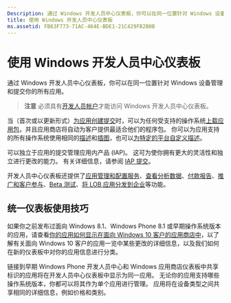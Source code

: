 ```yaml
---
Description: 通过 Windows 开发人员中心仪表板，你可以在同一位置针对 Windows 设备管理和提交你的所有应用。
title: 使用 Windows 开发人员中心仪表板
ms.assetid: FB63F773-71AC-464E-BDE1-21C429FB2B0B
---
```


# 使用 Windows 开发人员中心仪表板


通过 Windows 开发人员中心仪表板，你可以在同一位置针对 Windows 设备管理和提交你的所有应用。

> **注意** 必须具有[开发人员帐户](http://go.microsoft.com/fwlink/p/?LinkId=615100)才能访问 Windows 开发人员中心仪表板。

当（首次或以更新形式）[为应用创建提交](app-submissions.md)时，可以为任何受支持的操作系统[上载应用包](upload-app-packages.md)，并且应用商店将自动为客户提供最适合他们的程序包。 你可以为应用支持的所有操作系统使用相同的[描述](create-app-descriptions.md)和[插图](app-screenshots-and-images.md)，也可以[为特定的平台自定义描述](create-platform-specific-descriptions.md)。

可以独立于应用的提交管理应用内产品 (IAP)。 这可为使你拥有更大的灵活性和独立进行更改的能力。 有关详细信息，请参阅 [IAP 提交](iap-submissions.md)。

开发人员中心仪表板还提供了[应用管理和配置服务](app-management-and-services.md)、[查看分析数据](analytics.md)、[付款报告](payout-summary.md)、[推广和客户参与](app-promotion-and-customer-engagement.md)、[Beta 测试](beta-testing-and-targeted-distribution.md)、[将 LOB 应用分发到企业](distribute-lob-apps-to-enterprises.md)等功能。

## 统一仪表板使用技巧

如果你之前发布过面向 Windows 8.1、Windows Phone 8.1 或早期操作系统版本的应用，请查看[你的应用如何显示在面向 Windows 10 客户的应用商店中](how-your-app-appears-in-the-store-for-windows-10-customers.md)，以了解有关面向 Windows 10 客户的应用一览中某些更改的详细信息，以及我们如何在新的仪表板中对你的应用信息进行分类。

链接到早期 Windows Phone 开发人员中心和 Windows 应用商店仪表板中共享标识的应用将在开发人员中心仪表板中显示为同一应用。 无论你的应用支持哪些操作系统版本，你都可以将其作为单个应用进行管理。 应用将在设备类型之间共享相同的详细信息，例如价格和类别。

 

 






<!--HONumber=Mar16_HO1-->


